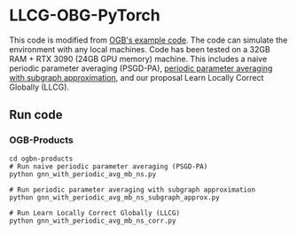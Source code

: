 # LLCG-OBG-PyTorch
 
This code is modified from [OGB's example code](https://github.com/snap-stanford/ogb/blob/master/examples/nodeproppred/products/gnn.py). The code can simulate the environment with any local machines. Code has been tested on a 32GB RAM + RTX 3090 (24GB GPU memory) machine. This includes a naive periodic parameter averaging (PSGD-PA), [periodic parameter averaging with subgraph approximation](https://arxiv.org/abs/2012.04930), and our proposal Learn Locally Correct Globally (LLCG).

## Run code

### OGB-Products
```
cd ogbn-products
# Run naive periodic parameter averaging (PSGD-PA)
python gnn_with_periodic_avg_mb_ns.py

# Run periodic parameter averaging with subgraph approximation
python gnn_with_periodic_avg_mb_ns_subgraph_approx.py

# Run Learn Locally Correct Globally (LLCG)
python gnn_with_periodic_avg_mb_ns_corr.py
```